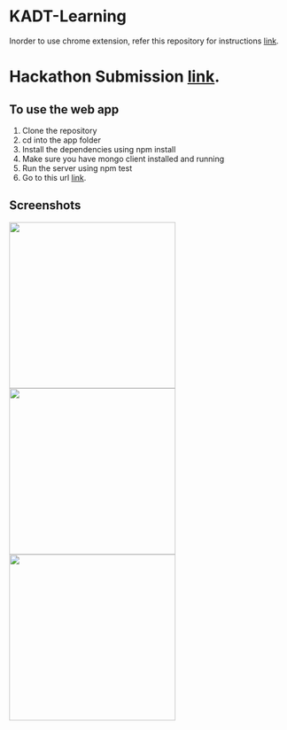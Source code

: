 # KADT-Learning

Inorder to use chrome extension, refer this repository for instructions <a href="https://github.com/tanvee09/productivity-monitor_chrome-extension">link</a>.

# Hackathon Submission <a href="https://devfolio.co/submissions/kadt-learning-0d3c">link</a>.

To use the web app
-------------------
1. Clone the repository
2. cd into the app folder
3. Install the dependencies using npm install
5. Make sure you have mongo client installed and running
4. Run the server using npm test
5. Go to this url <a href="http://localhost:3000/">link</a>.

Screenshots
-----------
<img src="https://www.linkpicture.com/q/Screenshot-from-2021-01-10-18-56-14.png" type="image" height="300">
<img src="https://www.linkpicture.com/q/Screenshot-from-2021-01-10-18-57-03.png" type="image" height="300">
<img src="https://www.linkpicture.com/q/Screenshot-from-2021-01-10-18-57-19.png" type="image" height="300">
